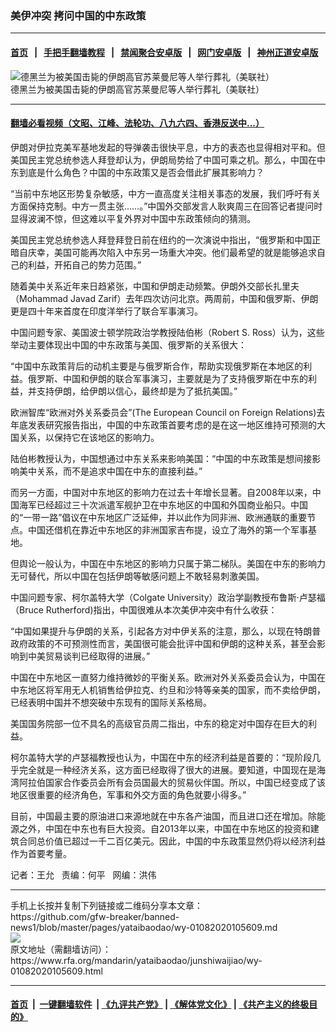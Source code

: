 ### 美伊冲突   拷问中国的中东政策
------------------------

#### [首页](https://github.com/gfw-breaker/banned-news1/blob/master/README.md) &nbsp;&nbsp;|&nbsp;&nbsp; [手把手翻墙教程](https://github.com/gfw-breaker/guides/wiki) &nbsp;&nbsp;|&nbsp;&nbsp; [禁闻聚合安卓版](https://github.com/gfw-breaker/bn-android) &nbsp;&nbsp;|&nbsp;&nbsp; [网门安卓版](https://github.com/oGate2/oGate) &nbsp;&nbsp;|&nbsp;&nbsp; [神州正道安卓版](https://github.com/SzzdOgate/update) 



<div id="headerimg">
 <img alt="德黑兰为被美国击毙的伊朗高官苏莱曼尼等人举行葬礼（美联社）" src="https://www.rfa.org/mandarin/yataibaodao/junshiwaijiao/wy-01082020105609.html/yt0108.jpg/@@images/dff5d449-1d87-45cc-b5fd-9291c8b62d20.jpeg" title="德黑兰为被美国击毙的伊朗高官苏莱曼尼等人举行葬礼（美联社）"/>
 <div id="headerimgcontents">
  <div id="headerimgcaption">
   <span>
    德黑兰为被美国击毙的伊朗高官苏莱曼尼等人举行葬礼（美联社）
   </span>
   <!-- zoomattribute -->
  </div>
  <!-- headerimgcaption -->
 </div>
 <!-- headerimagecontents -->
</div>

<hr/>


#### [翻墙必看视频（文昭、江峰、法轮功、八九六四、香港反送中...）](http://167.172.214.107/home.html)

<div id="storytext">
 <div>
  <div class="slot_header">
  </div>
 </div>
 <p>
  伊朗对伊拉克美军基地发起的导弹袭击很快平息，中方的表态也显得相对平和。但美国民主党总统参选人拜登却认为，伊朗局势给了中国可乘之机。那么，中国在中东到底是什么角色？中国的中东政策又是否会借此扩展其影响力？
 </p>
 <p>
  “当前中东地区形势复杂敏感，中方一直高度关注相关事态的发展，我们呼吁有关方面保持克制。中方一贯主张……。”中国外交部发言人耿爽周三在回答记者提问时显得波澜不惊，但这难以平复外界对中国中东政策倾向的猜测。
 </p>
 <p>
 </p>
 <p>
 </p>
 <p>
  美国民主党总统参选人拜登拜登日前在纽约的一次演说中指出，“俄罗斯和中国正暗自庆幸，美国可能再次陷入中东另一场重大冲突。他们最希望的就是能够追求自己的利益，开拓自己的势力范围。”
 </p>
 <p>
  随着美中关系近年来日趋紧张，中国和伊朗走动频繁。伊朗外交部长扎里夫（Mohammad Javad Zarif）去年四次访问北京。两周前，中国和俄罗斯、伊朗更是四十年来首度在印度洋举行了联合军事演习。
 </p>
 <p>
  中国问题专家、美国波士顿学院政治学教授陆伯彬（Robert S. Ross）认为，这些举动主要体现出中国的中东政策与美国、俄罗斯的关系很大：
 </p>
 <p>
  “中国中东政策背后的动机主要是与俄罗斯合作，帮助实现俄罗斯在本地区的利益。俄罗斯、中国和伊朗的联合军事演习，主要就是为了支持俄罗斯在中东的利益，并支持伊朗，给伊朗以信心，最终却是为了抵抗美国。”
 </p>
 <p>
  欧洲智库“欧洲对外关系委员会”(The European Council on Foreign Relations)去年底发表研究报告指出，中国的中东政策首要考虑的是在这一地区维持可预测的大国关系，以保持它在该地区的影响力。
 </p>
 <p>
  陆伯彬教授认为，中国想通过中东关系来影响美国：“中国的中东政策是想间接影响美中关系，而不是追求中国在中东的直接利益。”
 </p>
 <p>
  而另一方面，中国对中东地区的影响力在过去十年增长显著。自2008年以来，中国海军已经超过三十次派遣军舰护卫在中东地区的中国和外国商业船只。中国的“一带一路”倡议在中东地区广泛延伸，并以此作为同非洲、欧洲通联的重要节点。中国还借机在靠近中东地区的非洲国家吉布提，设立了海外的第一个军事基地。
 </p>
 <p>
  但舆论一般认为，中国在中东地区的影响力只属于第二梯队。美国在中东的影响力无可替代，所以中国在包括伊朗等敏感问题上不敢轻易刺激美国。
 </p>
 <p>
  中国问题专家、柯尔盖特大学（Colgate University）政治学副教授布鲁斯·卢瑟福（Bruce Rutherford)指出，中国很难从本次美伊冲突中有什么收获：
 </p>
 <p>
  “中国如果提升与伊朗的关系，引起各方对中伊关系的注意，那么，以现在特朗普政府政策的不可预测性而言，美国很可能会批评中国和伊朗的这种关系，甚至会影响到中美贸易谈判已经取得的进展。”
 </p>
 <p>
  中国在中东地区一直努力维持微妙的平衡关系。欧洲对外关系委员会认为，中国在中东地区将军用无人机销售给伊拉克、约旦和沙特等亲美的国家，而不卖给伊朗，已经表明中国并不想突破中东现有的国际关系格局。
 </p>
 <p>
  美国国务院部一位不具名的高级官员周二指出，中东的稳定对中国存在巨大的利益。
 </p>
 <p>
  柯尔盖特大学的卢瑟福教授也认为，中国在中东的经济利益是首要的：“现阶段几乎完全就是一种经济关系，这方面已经取得了很大的进展。要知道，中国现在是海湾阿拉伯国家合作委员会所有会员国最大的贸易伙伴国。所以，中国已经变成了该地区很重要的经济角色，军事和外交方面的角色就要小得多。”
 </p>
 <p>
  目前，中国最主要的原油进口来源地就在中东各产油国，而且进口还在增加。除能源之外，中国在中东也有巨大投资。自2013年以来，中国在中东地区的投资和建筑合同总价值已超过一千二百亿美元。因此，中国的中东政策显然仍将以经济利益作为首要考量。
 </p>
 <p>
 </p>
 <p>
  记者：王允   责编：何平   网编：洪伟
 </p>
</div>

<hr/>
手机上长按并复制下列链接或二维码分享本文章：<br/>
https://github.com/gfw-breaker/banned-news1/blob/master/pages/yataibaodao/wy-01082020105609.md <br/>
<a href='https://github.com/gfw-breaker/banned-news1/blob/master/pages/yataibaodao/wy-01082020105609.md'><img src='https://github.com/gfw-breaker/banned-news1/blob/master/pages/yataibaodao/wy-01082020105609.md.png'/></a> <br/>
原文地址（需翻墙访问）：https://www.rfa.org/mandarin/yataibaodao/junshiwaijiao/wy-01082020105609.html


------------------------
#### [首页](https://github.com/gfw-breaker/banned-news1/blob/master/README.md) &nbsp;|&nbsp; [一键翻墙软件](https://github.com/gfw-breaker/nogfw/blob/master/README.md) &nbsp;| [《九评共产党》](https://github.com/gfw-breaker/9ping.md/blob/master/README.md#九评之一评共产党是什么) | [《解体党文化》](https://github.com/gfw-breaker/jtdwh.md/blob/master/README.md) | [《共产主义的终极目的》](https://github.com/gfw-breaker/gczydzjmd.md/blob/master/README.md)


<img src='http://gfw-breaker.win/banned-news/pages/yataibaodao/wy-01082020105609.md' width='0px' height='0px'/>